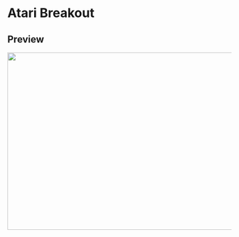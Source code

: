 # Atari Breakout
## Preview
<p align="center">
  <img width="640" height="400" src="atari_breakout.PNG">
</p>
